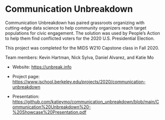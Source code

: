 # Communication Unbreakdown

Communication Unbreakdown has paired grassroots organizing with cutting-edge data science to help community organizers reach target populations for civic engagement. The solution was used by People’s Action to help them find conflicted voters for the 2020 U.S. Presidential Election.

This project was completed for the MIDS W210 Capstone class in Fall 2020.

Team members: Kevin Hartman, Nick Sylva, Daniel Alvarez, and Katie Mo

- Website: https://unbreak.info

- Project page: https://www.ischool.berkeley.edu/projects/2020/communication-unbreakdown

- Presentation: https://github.com/katieymo/communication_unbreakdown/blob/main/Communication%20Unbreakdown%20-%20Showcase%20Presentation.pdf
